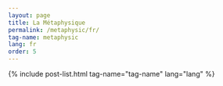 ```yaml
---
layout: page
title: La Métaphysique 
permalink: /metaphysic/fr/
tag-name: metaphysic 
lang: fr
order: 5
---
```


{% include post-list.html tag-name="tag-name" lang="lang"  %}